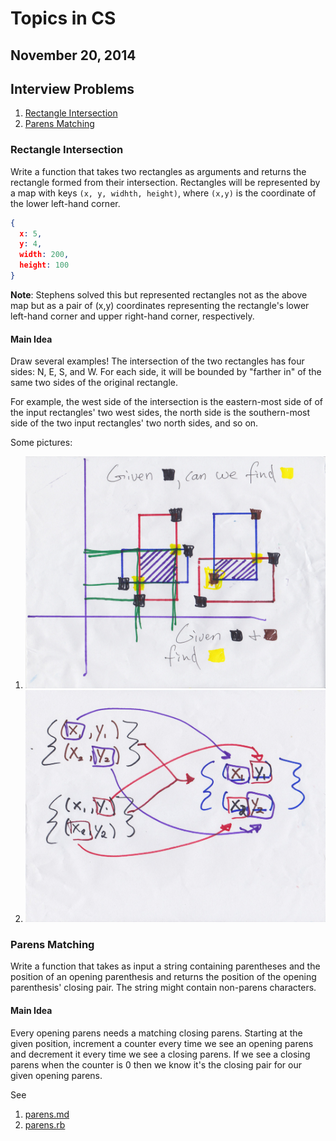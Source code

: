 # Topics in CS

## November 20, 2014

## Interview Problems

1. [Rectangle Intersection](#rectangle-intersection)
2. [Parens Matching](#parens-matching)

### Rectangle Intersection

Write a function that takes two rectangles as arguments and returns the rectangle formed from their intersection.  Rectangles will be represented by a map with keys `(x, y, widhth, height)`, where `(x,y)` is the coordinate of the lower left-hand corner.

```json
{
  x: 5,
  y: 4,
  width: 200,
  height: 100
}
```

**Note**: Stephens solved this but represented rectangles not as the above map but as a pair of (x,y) coordinates representing the rectangle's lower left-hand corner and upper right-hand corner, respectively.

#### Main Idea

Draw several examples!  The intersection of the two rectangles has four sides: N, E, S, and W.  For each side, it will be bounded by "farther in" of the same two sides of the original rectangle.

For example, the west side of the intersection is the eastern-most side of  of the input rectangles' two west sides, the north side is the southern-most side of the two input rectangles' two north sides, and so on.

Some pictures:

1. ![Abstracting the intersection problem](rectangle-intersect-abstraction.jpg)
2. ![Choosing parameters](rectangle-intersect-arguments.jpg)

### Parens Matching

Write a function that takes as input a string containing parentheses and the position of an opening parenthesis and returns the position of the opening parenthesis' closing pair.  The string might contain non-parens characters.

#### Main Idea

Every opening parens needs a matching closing parens.  Starting at the given position, increment a counter every time we see an opening parens and decrement it every time we see a closing parens.  If we see a closing parens when the counter is 0 then we know it's the closing pair for our given opening parens.

See

1. [parens.md](parens.md)
2. [parens.rb](parens.rb)
